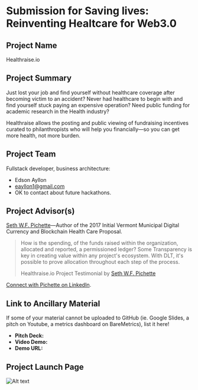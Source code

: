 # Submission for Saving lives: Reinventing Healtcare for Web3.0

## Project Name

Healthraise.io

## Project Summary

Just lost your job and find yourself without healthcare coverage after becoming victim to an accident? Never had healthcare to begin with and find yourself stuck paying an expensive operation? Need public funding for academic research in the Health industry?

Healthraise allows the posting and public viewing of fundraising incentives curated to philanthropists who will help you financially&mdash;so you can get more health, not more burden.

## Project Team

Fullstack developer, business architecture:
* Edson Ayllon
* eayllon1@gmail.com
* OK to contact about future hackathons.

## Project Advisor(s)

[Seth W.F. Pichette](https://www.linkedin.com/in/seth-w-f-pichette-36b12b94/)&mdash;Author of the 2017 Initial Vermont Municipal Digital Currency and Blockchain Health Care Proposal.

> How is the spending, of the funds raised within the organization, allocated and reported, a permissioned ledger? Some Transparency is key in creating value within any project's ecosystem. With DLT, it's possible to prove allocation throughout each step of the process.
>
> Healthraise.io Project Testimonial by [Seth W.F. Pichette](https://www.linkedin.com/in/seth-w-f-pichette-36b12b94/)

[Connect with Pichette on LinkedIn](https://www.linkedin.com/in/seth-w-f-pichette-36b12b94/).

## Link to Ancillary Material
If some of your material cannot be uploaded to GitHub (ie. Google Slides, a pitch on Youtube, a metrics dashboard on BareMetrics), list it here!

- **Pitch Deck:**
- **Video Demo:**
- **Demo URL:**

## Project Launch Page

![Alt text](./documentation/health.gif)